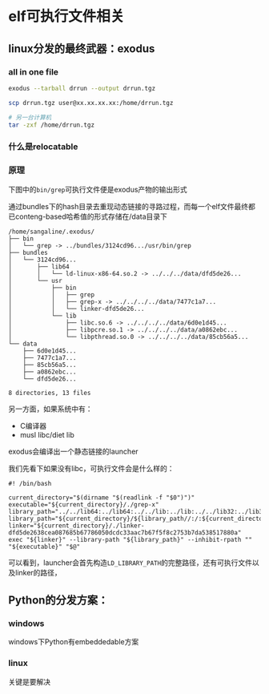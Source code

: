 # elf可执行文件相关
## linux分发的最终武器：exodus

### all in one file
```bash
exodus --tarball drrun --output drrun.tgz

scp drrun.tgz user@xx.xx.xx.xx:/home/drrun.tgz

# 另一台计算机
tar -zxf /home/drrun.tgz
```

### 什么是relocatable

### 原理

下图中的`bin/grep`可执行文件便是exodus产物的输出形式

通过bundles下的hash目录去重现动态链接的寻路过程，而每一个elf文件最终都已conteng-based哈希值的形式存储在/data目录下

```shell
/home/sangaline/.exodus/
├── bin
│   └── grep -> ../bundles/3124cd96.../usr/bin/grep
├── bundles
│   └── 3124cd96...
│       ├── lib64
│       │   └── ld-linux-x86-64.so.2 -> ../../../data/dfd5de26...
│       └── usr
│           ├── bin
│           │   ├── grep
│           │   ├── grep-x -> ../../../../data/7477c1a7...
│           │   └── linker-dfd5de26...
│           └── lib
│               ├── libc.so.6 -> ../../../../data/6d0e1d45...
│               ├── libpcre.so.1 -> ../../../../data/a0862ebc...
│               └── libpthread.so.0 -> ../../../../data/85cb56a5...
└── data
    ├── 6d0e1d45...
    ├── 7477c1a7...
    ├── 85cb56a5...
    ├── a0862ebc...
    └── dfd5de26...

8 directories, 13 files
```



另一方面，如果系统中有：

* C编译器
* musl libc/diet lib

exodus会编译出一个静态链接的launcher



我们先看下如果没有libc，可执行文件会是什么样的：

```shell
#! /bin/bash

current_directory="$(dirname "$(readlink -f "$0")")"
executable="${current_directory}/./grep-x"
library_path="../../lib64:../lib64:../../lib:../lib:../../lib32:../lib32"
library_path="${current_directory}/${library_path//:/:${current_directory}/}"
linker="${current_directory}/./linker-dfd5de2638cea087685b67786050dcdc33aac7b67f5f8c2753b7da538517880a"
exec "${linker}" --library-path "${library_path}" --inhibit-rpath "" "${executable}" "$@"
```

可以看到，launcher会首先构造`LD_LIBRARY_PATH`的完整路径，还有可执行文件以及linker的路径，



## Python的分发方案：
### windows
windows下Python有embeddedable方案

### linux
关键是要解决
